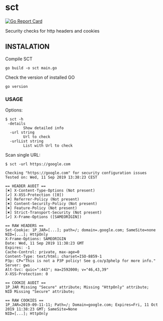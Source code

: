 # sct

[![Go Report Card](https://goreportcard.com/badge/github.com/gocaio/sct)](https://goreportcard.com/report/github.com/gocaio/sct)

Security checks for http headers and cookies

## INSTALATION
Compile SCT
```
go build -o sct main.go
```
Check the version of installed GO
```
go version
```

### USAGE

Options:

```
$ sct -h
 -details
    	Show detailed info
  -url string
    	Url to check
  -urlList string
    	List with Url to check
```

Scan single URL:

```
$ sct -url https://google.com

Checking "https://google.com" for security configuration issues
Tested on: Wed, 11 Sep 2019 13:38:23 CEST

== HEADER AUDIT ==
[✖️] X-Content-Type-Options (Not present)
[✔️] X-XSS-Protection ([0])
[✖️] Referrer-Policy (Not present)
[✖️] Content-Security-Policy (Not present)
[✖️] Feature-Policy (Not present)
[✖️] Strict-Transport-Security (Not present)
[✔️] X-Frame-Options ([SAMEORIGIN])

== RAW HEADERS ==
Set-Cookie: 1P_JAR=[...]; path=/; domain=.google.com; SameSite=none NID=[...]; HttpOnly 
X-Frame-Options: SAMEORIGIN 
Date: Wed, 11 Sep 2019 11:38:23 GMT 
Expires: -1 
Cache-Control: private, max-age=0 
Content-Type: text/html; charset=ISO-8859-1 
P3p: CP="This is not a P3P policy! See g.co/p3phelp for more info." 
Server: gws 
Alt-Svc: quic=":443"; ma=2592000; v="46,43,39" 
X-XSS-Protection: 0 

== COOKIE AUDIT ==
1P_JAR Missing "Secure" attribute; Missing "HttpOnly" attribute;
NID Missing "Secure" attribute;

== RAW COOKIES ==
1P_JAR=2019-09-11-11; Path=/; Domain=google.com; Expires=Fri, 11 Oct 2019 11:38:23 GMT; SameSite=None
NID=[...]; HttpOnly
```  
